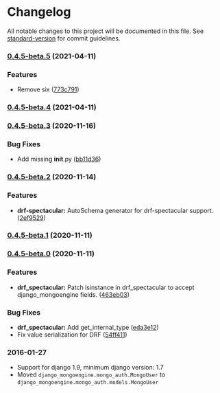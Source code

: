 # Changelog

All notable changes to this project will be documented in this file. See [standard-version](https://github.com/conventional-changelog/standard-version) for commit guidelines.

### [0.4.5-beta.5](https://github.com/MongoEngine/django-mongoengine/compare/v0.4.5-beta.4...v0.4.5-beta.5) (2021-04-11)


### Features

* Remove six ([773c791](https://github.com/MongoEngine/django-mongoengine/commit/773c79169b08ccd71f958e1855a2c47b1c7ebb7e))

### [0.4.5-beta.4](https://github.com/MongoEngine/django-mongoengine/compare/v0.4.5-beta.3...v0.4.5-beta.4) (2021-04-11)

### [0.4.5-beta.3](https://github.com/MongoEngine/django-mongoengine/compare/v0.4.5-beta.2...v0.4.5-beta.3) (2020-11-16)


### Bug Fixes

* Add missing __init__.py ([bb11d36](https://github.com/MongoEngine/django-mongoengine/commit/bb11d36cf754bfd19bcff1e643fabd28c44f9e38))

### [0.4.5-beta.2](https://github.com/MongoEngine/django-mongoengine/compare/v0.4.5-beta.1...v0.4.5-beta.2) (2020-11-14)


### Features

* **drf-spectacular:** AutoSchema generator for drf-spectacular support. ([2ef9529](https://github.com/MongoEngine/django-mongoengine/commit/2ef9529e330d482957acf582a56ac7aeabe853c6))

### [0.4.5-beta.1](https://github.com/MongoEngine/django-mongoengine/compare/v0.4.5-beta.0...v0.4.5-beta.1) (2020-11-11)

### [0.4.5-beta.0](https://github.com/MongoEngine/django-mongoengine/compare/v0.4.4...v0.4.5-beta.0) (2020-11-11)


### Features

* **drf_spectacular:** Patch isinstance in drf_spectacular to accept django_mongoengine fields. ([463eb03](https://github.com/MongoEngine/django-mongoengine/commit/463eb03db54cd79820f5cc360fc10b672a787f53))


### Bug Fixes

* **drf_spectacular:** Add get_internal_type ([eda3e12](https://github.com/MongoEngine/django-mongoengine/commit/eda3e121c2989781a3d41b0c38ed1e1db74b78bd))
* Fix value serialization for DRF ([54ff411](https://github.com/MongoEngine/django-mongoengine/commit/54ff4112f036535b57affece1f2ab56ea0045806))

### 2016-01-27

* Support for django 1.9, minimum django version: 1.7
* Moved `django_mongoengine.mongo_auth.MongoUser` to `django_mongoengine.mongo_auth.models.MongoUser`
